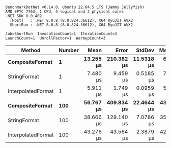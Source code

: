 ```

BenchmarkDotNet v0.14.0, Ubuntu 22.04.5 LTS (Jammy Jellyfish)
AMD EPYC 7763, 1 CPU, 4 logical and 2 physical cores
.NET SDK 8.0.402
  [Host]   : .NET 8.0.8 (8.0.824.36612), X64 RyuJIT AVX2
  ShortRun : .NET 8.0.8 (8.0.824.36612), X64 RyuJIT AVX2

Job=ShortRun  InvocationCount=1  IterationCount=3  
LaunchCount=1  UnrollFactor=1  WarmupCount=3  

```
| Method             | Number | Mean      | Error      | StdDev     | Median    | Min       | Max       | Allocated |
|------------------- |------- |----------:|-----------:|-----------:|----------:|----------:|----------:|----------:|
| **CompositeFormat**    | **1**      | **13.255 μs** | **210.382 μs** | **11.5318 μs** |  **6.633 μs** |  **6.562 μs** | **26.571 μs** |     **872 B** |
| StringFormat       | 1      |  7.480 μs |   9.459 μs |  0.5185 μs |  7.243 μs |  7.123 μs |  8.075 μs |     896 B |
| InterpolatedFormat | 1      |  5.911 μs |   1.749 μs |  0.0959 μs |  5.921 μs |  5.811 μs |  6.002 μs |     872 B |
| **CompositeFormat**    | **100**    | **56.767 μs** | **409.834 μs** | **22.4644 μs** | **43.953 μs** | **43.642 μs** | **82.706 μs** |   **14336 B** |
| StringFormat       | 100    | 38.666 μs | 129.140 μs |  7.0786 μs | 35.317 μs | 33.884 μs | 46.798 μs |   16736 B |
| InterpolatedFormat | 100    | 43.276 μs |  43.564 μs |  2.3879 μs | 42.895 μs | 41.102 μs | 45.831 μs |   14336 B |
